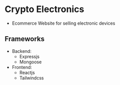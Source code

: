# Crypto Electronics

- Ecommerce Website for selling electronic devices

## Frameworks

- Backend:
  - Expressjs
  - Mongoose
- Frontend:
  - Reactjs
  - Tailwindcss
